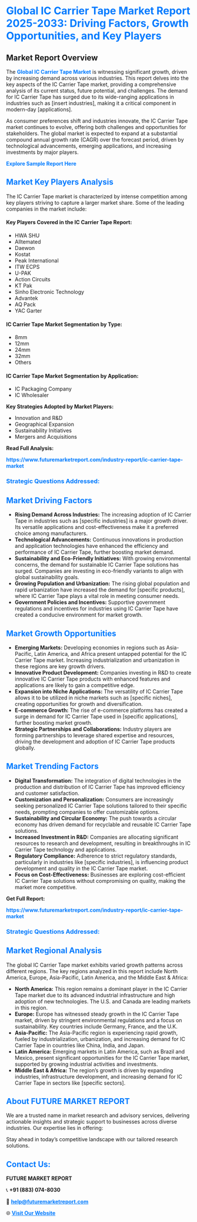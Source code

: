 <h1 style="color: #007BFF;">Global IC Carrier Tape Market Report 2025-2033: Driving Factors, Growth Opportunities, and Key Players</h1>

<section id="overview">
<h2>Market Report Overview</h2>
<p>The <a href="https://www.futuremarketreport.com/industry-report/ic-carrier-tape-market" style="color: #007BFF; text-decoration: none;"><strong>Global IC Carrier Tape Market</strong></a> is witnessing significant growth, driven by increasing demand across various industries. This report delves into the key aspects of the IC Carrier Tape market, providing a comprehensive analysis of its current status, future potential, and challenges. The demand for IC Carrier Tape has surged due to its wide-ranging applications in industries such as [insert industries], making it a critical component in modern-day [applications].</p>
<p>As consumer preferences shift and industries innovate, the IC Carrier Tape market continues to evolve, offering both challenges and opportunities for stakeholders. The global market is expected to expand at a substantial compound annual growth rate (CAGR) over the forecast period, driven by technological advancements, emerging applications, and increasing investments by major players.</p>
</section>

<section id="overview">
<p><a href="https://www.futuremarketreport.com/request-sample/reportId=115944" style="color: #007BFF; text-decoration: none;"><strong>Explore Sample Report Here</strong></a></p>
</section>

<section id="key-players">
<h2 style="color: #007BFF;">Market Key Players Analysis</h2>
<p>The IC Carrier Tape market is characterized by intense competition among key players striving to capture a larger market share. Some of the leading companies in the market include:</p>
<h4>Key Players Covered in the IC Carrier Tape Report:</h4>
<ul><li>HWA SHU</li><li>Alltemated</li><li>Daewon</li><li>Kostat</li><li>Peak International</li><li>ITW ECPS</li><li>U-PAK</li><li>Action Circuits</li><li>KT Pak</li><li>Sinho Electronic Technology</li><li>Advantek</li><li>AQ Pack</li><li>YAC Garter</li></ul>
<h4>IC Carrier Tape Market Segmentation by Type:</h4>
<ul><li>8mm</li><li>12mm</li><li>24mm</li><li>32mm</li><li>Others</li></ul>

<h4>IC Carrier Tape Market Segmentation by Application:</h4>
<ul><li>IC Packaging Company</li><li>IC Wholesaler</li></ul>
<p><strong>Key Strategies Adopted by Market Players:</strong></p>
<ul>
<li>Innovation and R&D</li>
<li>Geographical Expansion</li>
<li>Sustainability Initiatives</li>
<li>Mergers and Acquisitions</li>
</ul>
</section>

<section>
<p><strong>Read Full Analysis: </strong></p><a href="https://www.futuremarketreport.com/industry-report/ic-carrier-tape-market" style="color: #007BFF; text-decoration: none;"><strong>https://www.futuremarketreport.com/industry-report/ic-carrier-tape-market</strong></a>
<h3 style="color: #007BFF;">Strategic Questions Addressed:</h3>
</section>

<section id="driving-factors">
<h2 style="color: #007BFF;">Market Driving Factors</h2>
<ul>
<li><strong>Rising Demand Across Industries:</strong> The increasing adoption of IC Carrier Tape in industries such as [specific industries] is a major growth driver. Its versatile applications and cost-effectiveness make it a preferred choice among manufacturers.</li>
<li><strong>Technological Advancements:</strong> Continuous innovations in production and application technologies have enhanced the efficiency and performance of IC Carrier Tape, further boosting market demand.</li>
<li><strong>Sustainability and Eco-Friendly Initiatives:</strong> With growing environmental concerns, the demand for sustainable IC Carrier Tape solutions has surged. Companies are investing in eco-friendly variants to align with global sustainability goals.</li>
<li><strong>Growing Population and Urbanization:</strong> The rising global population and rapid urbanization have increased the demand for [specific products], where IC Carrier Tape plays a vital role in meeting consumer needs.</li>
<li><strong>Government Policies and Incentives:</strong> Supportive government regulations and incentives for industries using IC Carrier Tape have created a conducive environment for market growth.</li>
</ul>
</section>

<section id="growth-opportunities">
<h2 style="color: #007BFF;">Market Growth Opportunities</h2>
<ul>
<li><strong>Emerging Markets:</strong> Developing economies in regions such as Asia-Pacific, Latin America, and Africa present untapped potential for the IC Carrier Tape market. Increasing industrialization and urbanization in these regions are key growth drivers.</li>
<li><strong>Innovative Product Development:</strong> Companies investing in R&D to create innovative IC Carrier Tape products with enhanced features and applications are likely to gain a competitive edge.</li>
<li><strong>Expansion into Niche Applications:</strong> The versatility of IC Carrier Tape allows it to be utilized in niche markets such as [specific niches], creating opportunities for growth and diversification.</li>
<li><strong>E-commerce Growth:</strong> The rise of e-commerce platforms has created a surge in demand for IC Carrier Tape used in [specific applications], further boosting market growth.</li>
<li><strong>Strategic Partnerships and Collaborations:</strong> Industry players are forming partnerships to leverage shared expertise and resources, driving the development and adoption of IC Carrier Tape products globally.</li>
</ul>
</section>

<section id="trending-factors">
<h2 style="color: #007BFF;">Market Trending Factors</h2>
<ul>
<li><strong>Digital Transformation:</strong> The integration of digital technologies in the production and distribution of IC Carrier Tape has improved efficiency and customer satisfaction.</li>
<li><strong>Customization and Personalization:</strong> Consumers are increasingly seeking personalized IC Carrier Tape solutions tailored to their specific needs, prompting companies to offer customizable options.</li>
<li><strong>Sustainability and Circular Economy:</strong> The push towards a circular economy has driven demand for recyclable and reusable IC Carrier Tape solutions.</li>
<li><strong>Increased Investment in R&D:</strong> Companies are allocating significant resources to research and development, resulting in breakthroughs in IC Carrier Tape technology and applications.</li>
<li><strong>Regulatory Compliance:</strong> Adherence to strict regulatory standards, particularly in industries like [specific industries], is influencing product development and quality in the IC Carrier Tape market.</li>
<li><strong>Focus on Cost-Effectiveness:</strong> Businesses are exploring cost-efficient IC Carrier Tape solutions without compromising on quality, making the market more competitive.</li>
</ul>
</section>

<section>
<p><strong>Get Full Report: </strong></p><a href="https://www.futuremarketreport.com/industry-report/ic-carrier-tape-market" style="color: #007BFF; text-decoration: none;"><strong>https://www.futuremarketreport.com/industry-report/ic-carrier-tape-market</strong></a>
<h3 style="color: #007BFF;">Strategic Questions Addressed:</h3>
</section>


<section id="regional-analysis">
<h2 style="color: #007BFF;">Market Regional Analysis</h2>
<p>The global IC Carrier Tape market exhibits varied growth patterns across different regions. The key regions analyzed in this report include North America, Europe, Asia-Pacific, Latin America, and the Middle East & Africa:</p>
<ul>
<li><strong>North America:</strong> This region remains a dominant player in the IC Carrier Tape market due to its advanced industrial infrastructure and high adoption of new technologies. The U.S. and Canada are leading markets in this region.</li>
<li><strong>Europe:</strong> Europe has witnessed steady growth in the IC Carrier Tape market, driven by stringent environmental regulations and a focus on sustainability. Key countries include Germany, France, and the U.K.</li>
<li><strong>Asia-Pacific:</strong> The Asia-Pacific region is experiencing rapid growth, fueled by industrialization, urbanization, and increasing demand for IC Carrier Tape in countries like China, India, and Japan.</li>
<li><strong>Latin America:</strong> Emerging markets in Latin America, such as Brazil and Mexico, present significant opportunities for the IC Carrier Tape market, supported by growing industrial activities and investments.</li>
<li><strong>Middle East & Africa:</strong> The region’s growth is driven by expanding industries, infrastructure development, and increasing demand for IC Carrier Tape in sectors like [specific sectors].</li>
</ul>
</section>

<footer>
<h2 style="color: #007BFF;">About FUTURE MARKET REPORT</h2>
<p>We are a trusted name in market research and advisory services, delivering actionable insights and strategic support to businesses across diverse industries. Our expertise lies in offering:</p>

<p>Stay ahead in today’s competitive landscape with our tailored research solutions.</p>

<h2 style="color: #007BFF;">Contact Us:</h2>
<p><strong>FUTURE MARKET REPORT</strong></p>
<p>📞 <strong>+91 (883) 074-8030</strong></p>
<p>📧 <strong><a href="mailto:help@futuremarketreport.com" style="color: #007BFF;">help@futuremarketreport.com</a></strong></p>
<p>🌐 <strong><a href="https://www.futuremarketreport.com/" style="color: #007BFF;">Visit Our Website</a></strong></p>
</footer>